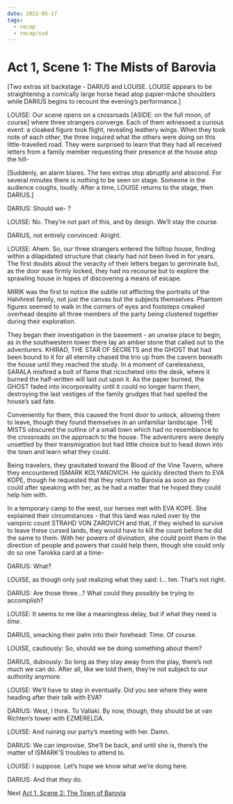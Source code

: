 ```yaml
---
date: 2022-05-17
tags:
  - recap
  - recap/sod
---
```

# Act 1, Scene 1: The Mists of Barovia

[Two extras sit backstage - DARIUS and LOUISE. LOUISE appears to be straightening a comically large horse head atop papier-mâché shoulders while DARIUS begins to recount the evening’s performance.] 

LOUISE: Our scene opens on a crossroads [ASIDE: on the full moon, of course] where three strangers converge. Each of them witnessed a curious event: a cloaked figure took flight, revealing leathery wings. When they took note of each other, the three inquired what the others were doing on this little-travelled road. They were surprised to learn that they had all received letters from a family member requesting their presence at the house atop the hill-

[Suddenly, an alarm blares. The two extras stop abruptly and abscond. For several minutes there is nothing to be seen on stage. Someone in the audience coughs, loudly. After a time, LOUISE returns to the stage, then DARIUS.]

DARIUS: Should we- ?

LOUISE: No. They’re not part of this, and by design. We’ll stay the course.

DARIUS, not entirely convinced: Alright.

LOUISE: Ahem. So, our three strangers entered the hilltop house, finding within a dilapidated structure that clearly had not been lived in for years. The first doubts about the veracity of their letters began to germinate but, as the door was firmly locked, they had no recourse but to explore the sprawling house in hopes of discovering a means of escape.

MIRIK was the first to notice the subtle rot afflicting the portraits of the Halvhrest family, not just the canvas but the subjects themselves. Phantom figures seemed to walk in the corners of eyes and footsteps creaked overhead despite all three members of the party being clustered together during their exploration.

They began their investigation in the basement - an unwise place to begin, as in the southwestern tower there lay an amber stone that called out to the adventurers. KHIRAD, THE STAR OF SECRETS and the GHOST that had been bound to it for all eternity chased the trio up from the cavern beneath the house until they reached the study. In a moment of carelessness, SARALA misfired a bolt of flame that ricocheted into the desk, where it burned the half-written will laid out upon it. As the paper burned, the GHOST faded into incorporeality until it could no longer harm them, destroying the last vestiges of the family grudges that had spelled the house’s sad fate.

Conveniently for them, this caused the front door to unlock, allowing them to leave, though they found themselves in an unfamiliar landscape. THE MISTS obscured the outline of a small town which had no resemblance to the crossroads on the approach to the house. The adventurers were deeply unsettled by their transmigration but had little choice but to head down into the town and learn what they could.

Being travelers, they gravitated toward the Blood of the Vine Tavern, where they encountered ISMARK KOLYANOVICH. He quickly directed them to EVA KOPE, though he requested that they return to Barovia as soon as they could after speaking with her, as he had a matter that he hoped they could help him with.

In a temporary camp to the west, our heroes met with EVA KOPE. She explained their circumstances - that this land was ruled over by the vampiric count STRAHD VON ZAROVICH and that, if they wished to survive to leave these cursed lands, they would have to kill the count before he did the same to them. With her powers of divination, she could point them in the direction of people and powers that could help them, though she could only do so one Tarokka card at a time-

DARIUS: What?

LOUISE, as though only just realizing what they said: I… hm. That’s not right.

DARIUS: Are those three…? What could they possibly be trying to accomplish?

LOUISE: It seems to me like a meaningless delay, but if what they need is *time*.

DARIUS, smacking their palm into their forehead: Time. Of course.

LOUISE, cautiously: So, should we be doing something about them?

DARIUS, dubiously: So long as they stay away from the play, there’s not much we can do. After all, like we told them, they’re not subject to our authority anymore.

LOUISE: We’ll have to step in eventually. Did you see where they were heading after their talk with EVA?

DARIUS: West, I think. To Vallaki. By now, though, they should be at van Richten’s tower with EZMERELDA.

LOUISE: And ruining our party’s meeting with her. Damn.

DARIUS: We can improvise. She’ll be back, and until she is, there’s the matter of ISMARK’S troubles to attend to.

LOUISE: I suppose. Let’s hope we know what we’re doing here.

DARIUS: And that *they* do.

Next
[Act 1, Scene 2: The Town of Barovia](Act%204,%20Scene%2002%20The%20Town%20of%20Barovia.md)